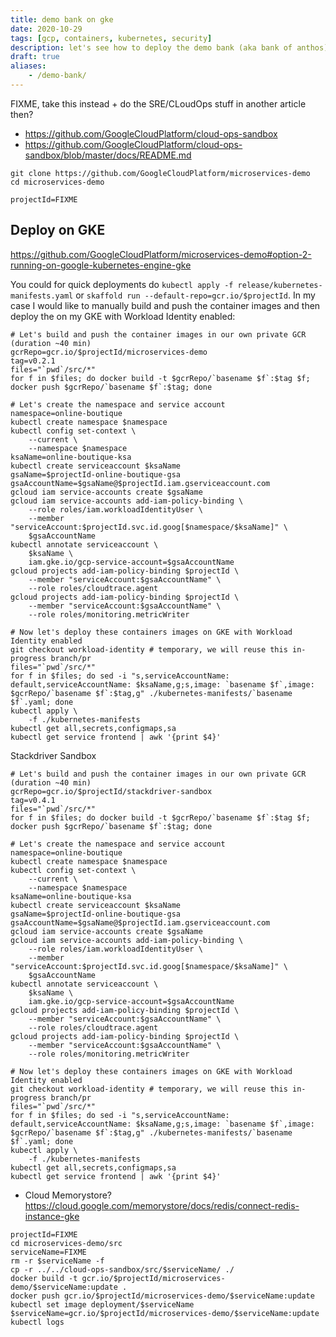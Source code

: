 ```yaml
---
title: demo bank on gke
date: 2020-10-29
tags: [gcp, containers, kubernetes, security]
description: let's see how to deploy the demo bank (aka bank of anthos) solution on gke, w/ or w/o workload identity
draft: true
aliases:
    - /demo-bank/
---
```



FIXME, take this instead + do the SRE/CLoudOps stuff in another article then?
- https://github.com/GoogleCloudPlatform/cloud-ops-sandbox
- https://github.com/GoogleCloudPlatform/cloud-ops-sandbox/blob/master/docs/README.md



```
git clone https://github.com/GoogleCloudPlatform/microservices-demo
cd microservices-demo

projectId=FIXME
```

## Deploy on GKE

https://github.com/GoogleCloudPlatform/microservices-demo#option-2-running-on-google-kubernetes-engine-gke

You could for quick deployments do `kubectl apply -f release/kubernetes-manifests.yaml` or `skaffold run --default-repo=gcr.io/$projectId`. In my case I would like to manually build and push the container images and then deploy the on my GKE with Workload Identity enabled:
```
# Let's build and push the container images in our own private GCR (duration ~40 min)
gcrRepo=gcr.io/$projectId/microservices-demo
tag=v0.2.1
files="`pwd`/src/*"
for f in $files; do docker build -t $gcrRepo/`basename $f`:$tag $f; docker push $gcrRepo/`basename $f`:$tag; done

# Let's create the namespace and service account
namespace=online-boutique
kubectl create namespace $namespace
kubectl config set-context \
    --current \
    --namespace $namespace
ksaName=online-boutique-ksa
kubectl create serviceaccount $ksaName
gsaName=$projectId-online-boutique-gsa
gsaAccountName=$gsaName@$projectId.iam.gserviceaccount.com
gcloud iam service-accounts create $gsaName
gcloud iam service-accounts add-iam-policy-binding \
    --role roles/iam.workloadIdentityUser \
    --member "serviceAccount:$projectId.svc.id.goog[$namespace/$ksaName]" \
    $gsaAccountName
kubectl annotate serviceaccount \
    $ksaName \
    iam.gke.io/gcp-service-account=$gsaAccountName
gcloud projects add-iam-policy-binding $projectId \
    --member "serviceAccount:$gsaAccountName" \
    --role roles/cloudtrace.agent
gcloud projects add-iam-policy-binding $projectId \
    --member "serviceAccount:$gsaAccountName" \
    --role roles/monitoring.metricWriter

# Now let's deploy these containers images on GKE with Workload Identity enabled
git checkout workload-identity # temporary, we will reuse this in-progress branch/pr
files="`pwd`/src/*"
for f in $files; do sed -i "s,serviceAccountName: default,serviceAccountName: $ksaName,g;s,image: `basename $f`,image: $gcrRepo/`basename $f`:$tag,g" ./kubernetes-manifests/`basename $f`.yaml; done
kubectl apply \
    -f ./kubernetes-manifests
kubectl get all,secrets,configmaps,sa
kubectl get service frontend | awk '{print $4}'
```

Stackdriver Sandbox

```
# Let's build and push the container images in our own private GCR (duration ~40 min)
gcrRepo=gcr.io/$projectId/stackdriver-sandbox
tag=v0.4.1
files="`pwd`/src/*"
for f in $files; do docker build -t $gcrRepo/`basename $f`:$tag $f; docker push $gcrRepo/`basename $f`:$tag; done

# Let's create the namespace and service account
namespace=online-boutique
kubectl create namespace $namespace
kubectl config set-context \
    --current \
    --namespace $namespace
ksaName=online-boutique-ksa
kubectl create serviceaccount $ksaName
gsaName=$projectId-online-boutique-gsa
gsaAccountName=$gsaName@$projectId.iam.gserviceaccount.com
gcloud iam service-accounts create $gsaName
gcloud iam service-accounts add-iam-policy-binding \
    --role roles/iam.workloadIdentityUser \
    --member "serviceAccount:$projectId.svc.id.goog[$namespace/$ksaName]" \
    $gsaAccountName
kubectl annotate serviceaccount \
    $ksaName \
    iam.gke.io/gcp-service-account=$gsaAccountName
gcloud projects add-iam-policy-binding $projectId \
    --member "serviceAccount:$gsaAccountName" \
    --role roles/cloudtrace.agent
gcloud projects add-iam-policy-binding $projectId \
    --member "serviceAccount:$gsaAccountName" \
    --role roles/monitoring.metricWriter

# Now let's deploy these containers images on GKE with Workload Identity enabled
git checkout workload-identity # temporary, we will reuse this in-progress branch/pr
files="`pwd`/src/*"
for f in $files; do sed -i "s,serviceAccountName: default,serviceAccountName: $ksaName,g;s,image: `basename $f`,image: $gcrRepo/`basename $f`:$tag,g" ./kubernetes-manifests/`basename $f`.yaml; done
kubectl apply \
    -f ./kubernetes-manifests
kubectl get all,secrets,configmaps,sa
kubectl get service frontend | awk '{print $4}'
```

+ Cloud Memorystore? https://cloud.google.com/memorystore/docs/redis/connect-redis-instance-gke








```
projectId=FIXME
cd microservices-demo/src
serviceName=FIXME
rm -r $serviceName -f
cp -r ../../cloud-ops-sandbox/src/$serviceName/ ./
docker build -t gcr.io/$projectId/microservices-demo/$serviceName:update .
docker push gcr.io/$projectId/microservices-demo/$serviceName:update
kubectl set image deployment/$serviceName $serviceName=gcr.io/$projectId/microservices-demo/$serviceName:update
kubectl logs 
```
